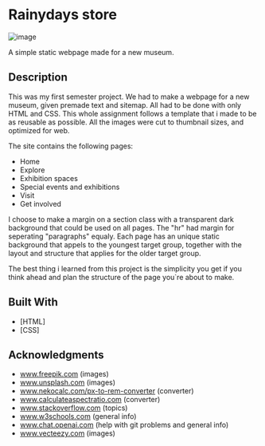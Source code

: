 # Rainydays store

![image](https://imagizer.imageshack.com/v2/952x501q70/r/924/kzGslR.png)

A simple static webpage made for a new museum.

## Description

This was my first semester project. We had to make a webpage for a new museum, given premade text and sitemap. All had to be done with only HTML and CSS.
This whole assignment follows a template that i made to be as reusable as possible. All the images were cut to thumbnail sizes, and optimized for web.

The site contains the following pages:
- Home
- Explore
- Exhibition spaces
- Special events and exhibitions
- Visit
- Get involved

I choose to make a margin on a section class with a transparent dark background that could be used on all pages.
The "hr" had margin for seperating "paragraphs" equaly.
Each page has an unique static background that appels to the youngest target group, together with the layout and structure that applies for the older target group.



The best thing i learned from this project is the simplicity you get if you think ahead and plan the structure of the page you`re about to make.


## Built With

- [HTML]
- [CSS]




## Acknowledgments

* www.freepik.com (images)
* www.unsplash.com (images)
* www.nekocalc.com/px-to-rem-converter (converter)
* www.calculateaspectratio.com (converter)
* www.stackoverflow.com (topics)
* www.w3schools.com (general info)
* www.chat.openai.com (help with git problems and general info)
* www.vecteezy.com (images)

